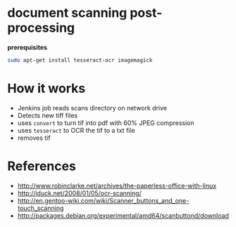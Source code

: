 document scanning post-processing
=================================

__prerequisites__
```bash
sudo apt-get install tesseract-ocr imagemagick
```

How it works
============

* Jenkins job reads scans directory on network drive
* Detects new tiff files
* uses `convert` to turn tif into pdf with 60% JPEG compression
* uses `tesseract` to OCR the tif to a txt file
* removes tif

References
==========

 * http://www.robinclarke.net/archives/the-paperless-office-with-linux
 * http://jduck.net/2008/01/05/ocr-scanning/
 * http://en.gentoo-wiki.com/wiki/Scanner_buttons_and_one-touch_scanning
 * http://packages.debian.org/experimental/amd64/scanbuttond/download
